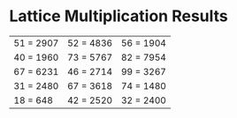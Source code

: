 # Lattice Multiplication Results

|   |   |   |
|---|---|---|
| 51 = 2907 | 52 = 4836 | 56 = 1904 |
| 40 = 1960 | 73 = 5767 | 82 = 7954 |
| 67 = 6231 | 46 = 2714 | 99 = 3267 |
| 31 = 2480 | 67 = 3618 | 74 = 1480 |
| 18 = 648 | 42 = 2520 | 32 = 2400 |
